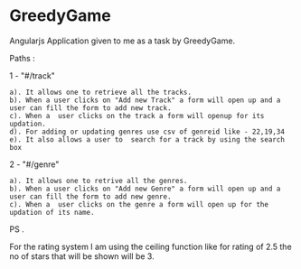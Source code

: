 # GreedyGame
Angularjs Application given to me as a task by GreedyGame.

Paths : 

1 - "#/track"

    a). It allows one to retrieve all the tracks.
    b). When a user clicks on "Add new Track" a form will open up and a user can fill the form to add new track.
    c). When a  user clicks on the track a form will openup for its updation.
    d). For adding or updating genres use csv of genreid like - 22,19,34
    e). It also allows a user to  search for a track by using the search box

2 - "#/genre"

    a). It allows one to retrive all the genres.
    b). When a user clicks on "Add new Genre" a form will open up and a user can fill the form to add new genre.
    c). When a  user clicks on the genre a form will open up for the updation of its name.

PS . 

For the rating system I am using the ceiling function like for rating of 2.5 the no of stars that will be shown will be 3.
